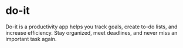 # do-it
Do-it is a productivity app helps you track goals, create to-do lists, and increase efficiency. Stay organized, meet deadlines, and never miss an important task again.
